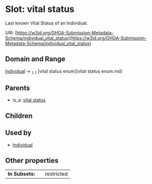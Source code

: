 
# Slot: vital status


Last known Vital Status of an Individual.

URI: [https://w3id.org/GHGA-Submission-Metadata-Schema/individual_vital_status](https://w3id.org/GHGA-Submission-Metadata-Schema/individual_vital_status)


## Domain and Range

[Individual](Individual.md) &#8594;  <sub>1..1</sub> [vital status enum](vital status enum.md)

## Parents

 *  is_a: [vital status](vital_status.md)

## Children


## Used by

 * [Individual](Individual.md)

## Other properties

|  |  |  |
| --- | --- | --- |
| **In Subsets:** | | restricted |

